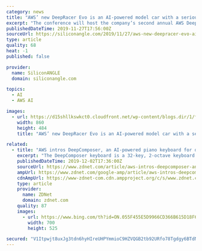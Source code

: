 ```yaml
---
category: news
title: "AWS’ new DeepRacer Evo is an AI-powered model car with a serious mission"
excerpt: "The conference will host the company’s second annual AWS DeepRacer League, a racing series starring the AWS DeepRacer, a miniature remote-controlled car that developers can configure with custom autonomous driving models. The cloud giant today revealed ..."
publishedDateTime: 2019-11-27T17:56:00Z
sourceUrl: https://siliconangle.com/2019/11/27/aws-new-deepracer-evo-ai-powered-rc-car-serious-mission/
type: article
quality: 68
heat: -1
published: false

provider:
  name: SiliconANGLE
  domain: siliconangle.com

topics:
  - AI
  - AWS AI

images:
  - url: https://d15shllkswkct0.cloudfront.net/wp-content/blogs.dir/1/files/2019/11/aws.png
    width: 860
    height: 484
    title: "AWS’ new DeepRacer Evo is an AI-powered model car with a serious mission"

related:
  - title: "AWS intros DeepComposer, an AI-powered piano keyboard for developers"
    excerpt: "The DeepComposer keyboard is a 32-key, 2-octave keyboard designed to give developers hands on experience with Generative AI, without the complexities of computer science, code, and infrastructure. Using either the physical keyboard or a virtual one in the console, DeepComposer lets developers create original melodies with pre-trained genre ..."
    publishedDateTime: 2019-12-02T17:36:00Z
    sourceUrl: https://www.zdnet.com/article/aws-intros-deepcomposer-an-ai-powered-piano-keyboard-for-developers/
    ampUrl: https://www.zdnet.com/google-amp/article/aws-intros-deepcomposer-an-ai-powered-piano-keyboard-for-developers/
    cdnAmpUrl: https://www-zdnet-com.cdn.ampproject.org/c/s/www.zdnet.com/google-amp/article/aws-intros-deepcomposer-an-ai-powered-piano-keyboard-for-developers/
    type: article
    provider:
      name: ZDNet
      domain: zdnet.com
    quality: 87
    images:
      - url: https://www.bing.com/th?id=ON.055F455E5D9966CD366B615D18F605E2
        width: 700
        height: 525

secured: "V1Itpwjt8uxJg3tdn6hyHIreUHPYmmioC9HZVQGB2tb92URfo78Tgdgy6BTdN//heJYrUctLwJlNCPDUyjM1NUpvl4foGH9DVBz8NKs3auWQfKaaEQ0GznPQdUeB7L2c0L2akUv/tcHOCGwBoSYbzxLbbdihWBRDGHBJr4Sle+VjSWBqxLffBGaxytS7mrBetyqKy1OvJKLB6aXTq9QdCMecblIzAdsU35GzTB3/RiXjFBtyGEVfVa6+n+5zG8cWDZgFUzQl+rFbpD4geDDI0w==;e0OR7FOgPjbaATfuFIU7DA=="
---
```


